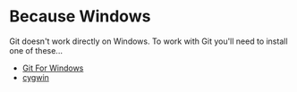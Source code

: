 # Because Windows

Git doesn't work directly on Windows.  To work with Git you'll need to install one of these...

* [Git For Windows](https://gitforwindows.org/)
* [cygwin](https://www.cygwin.com/)
